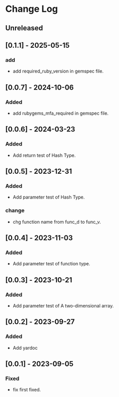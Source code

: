 # Change Log

## Unreleased

## [0.1.1] - 2025-05-15
### add
- add required_ruby_version in gemspec file.

## [0.0.7] - 2024-10-06
### Added
- add rubygems_mfa_required in gemspec file.

## [0.0.6] - 2024-03-23
### Added
- Add return test of Hash Type.

## [0.0.5] - 2023-12-31
### Added
- Add parameter test of Hash Type.

### change
- chg function name from func_d to func_v.

## [0.0.4] - 2023-11-03
### Added
- Add parameter test of function type.

## [0.0.3] - 2023-10-21
### Added
- Add parameter test of A two-dimensional array.

## [0.0.2] - 2023-09-27
### Added
- Add yardoc

## [0.0.1] - 2023-09-05
### Fixed
- fix first fixed.

